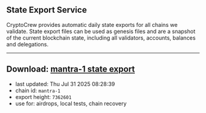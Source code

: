 ## State Export Service
CryptoCrew provides automatic daily state exports for all chains we validate. State export files can be used as genesis files and are a snapshot of the current blockchain state, including all validators, accounts, balances and delegations.

---
**Download: [mantra-1 state export](https://dl-eu2.ccvalidators.com/SERVICE/mantrachain/mantra-1_export_7362601.json)**
---

- last updated: Thu Jul 31 2025 08:28:39
- chain id: `mantra-1`
- export height: `7362601`
- use for: airdrops, local tests, chain recovery
